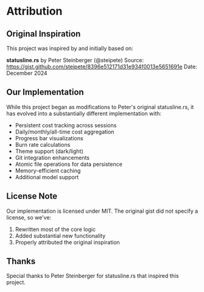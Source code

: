 # Attribution

## Original Inspiration

This project was inspired by and initially based on:

**statusline.rs** by Peter Steinberger (@steipete)
Source: https://gist.github.com/steipete/8396e512171d31e934f0013e5651691e
Date: December 2024

## Our Implementation

While this project began as modifications to Peter's original statusline.rs, it has evolved into a substantially different implementation with:

- Persistent cost tracking across sessions
- Daily/monthly/all-time cost aggregation
- Progress bar visualizations
- Burn rate calculations
- Theme support (dark/light)
- Git integration enhancements
- Atomic file operations for data persistence
- Memory-efficient caching
- Additional model support

## License Note

Our implementation is licensed under MIT. The original gist did not specify a license, so we've:
1. Rewritten most of the core logic
2. Added substantial new functionality
3. Properly attributed the original inspiration

## Thanks

Special thanks to Peter Steinberger for statusline.rs that inspired this project.